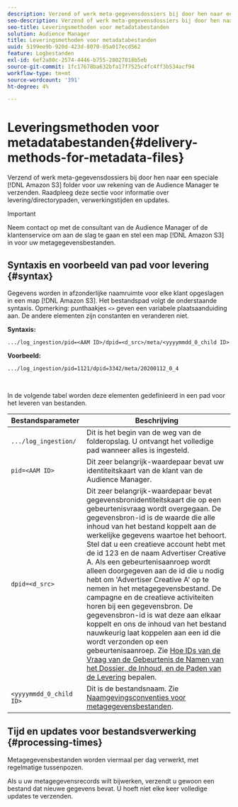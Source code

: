 ```yaml
---
description: Verzend of werk meta-gegevensdossiers bij door hen naar een speciale folder van Amazon S3 voor uw rekening van de Audience Manager te verzenden. Raadpleeg deze sectie voor informatie over levering/directorypaden, verwerkingstijden en updates.
seo-description: Verzend of werk meta-gegevensdossiers bij door hen naar een speciale folder van Amazon S3 voor uw rekening van de Audience Manager te verzenden. Raadpleeg deze sectie voor informatie over levering/directorypaden, verwerkingstijden en updates.
seo-title: Leveringsmethoden voor metadatabestanden
solution: Audience Manager
title: Leveringsmethoden voor metadatabestanden
uuid: 5199ee9b-920d-423d-8070-05a017ecd562
feature: Logbestanden
exl-id: 6ef2a80c-2574-4446-b755-28027818b5eb
source-git-commit: 1fc17678ba632bfa17f7525c4fc4ff3b534acf94
workflow-type: tm+mt
source-wordcount: '391'
ht-degree: 4%

---
```


# Leveringsmethoden voor metadatabestanden{#delivery-methods-for-metadata-files}

Verzend of werk meta-gegevensdossiers bij door hen naar een speciale [!DNL Amazon S3] folder voor uw rekening van de Audience Manager te verzenden. Raadpleeg deze sectie voor informatie over levering/directorypaden, verwerkingstijden en updates.

>[!IMPORTANT]
>
> Neem contact op met de consultant van de Audience Manager of de klantenservice om aan de slag te gaan en stel een map [!DNL Amazon S3] in voor uw metagegevensbestanden.

## Syntaxis en voorbeeld van pad voor levering {#syntax}

Gegevens worden in afzonderlijke naamruimte voor elke klant opgeslagen in een map [!DNL Amazon S3]. Het bestandspad volgt de onderstaande syntaxis. Opmerking: punthaakjes `<>` geven een variabele plaatsaanduiding aan. De andere elementen zijn constanten en veranderen niet.

**Syntaxis:**

```
.../log_ingestion/pid=<AAM ID>/dpid=<d_src>/meta/<yyyymmdd_0_child ID>
```

**Voorbeeld:**

```
.../log_ingestion/pid=1121/dpid=3342/meta/20200112_0_4
```

<br>

In de volgende tabel worden deze elementen gedefinieerd in een pad voor het leveren van bestanden.


| Bestandsparameter | Beschrijving |
|---------|----------|
| `.../log_ingestion/` | Dit is het begin van de weg van de folderopslag. U ontvangt het volledige pad wanneer alles is ingesteld. |
| `pid=<AAM ID>` | Dit zeer belangrijk-waardepaar bevat uw identiteitskaart van de klant van de Audience Manager. |
| `dpid=<d_src>` | Dit zeer belangrijk-waardepaar bevat gegevensbronidentiteitskaart die op een gebeurtenisvraag wordt overgegaan. De gegevensbron-id is de waarde die alle inhoud van het bestand koppelt aan de werkelijke gegevens waartoe het behoort. </br> Stel dat u een creatieve account hebt met de id 123 en de naam Advertiser Creative A. Als een gebeurtenisaanroep wordt alleen doorgegeven aan de id die u nodig hebt om &#39;Advertiser Creative A&#39; op te nemen in het metagegevensbestand. De campagne en de creatieve activiteiten horen bij een gegevensbron. De gegevensbron-id is wat deze aan elkaar koppelt en ons de inhoud van het bestand nauwkeurig laat koppelen aan een id die wordt verzonden op een gebeurtenisaanroep. Zie [Hoe IDs van de Vraag van de Gebeurtenis de Namen van het Dossier, de Inhoud, en de Paden van de Levering](/help/using/reporting/audience-optimization-reports/metadata-files-intro/metadata-file-overview.md#how-ids-shape-file-names) bepalen. |
| `<yyyymmdd_0_child ID>` | Dit is de bestandsnaam. Zie [Naamgevingsconventies voor metagegevensbestanden](/help/using/reporting/audience-optimization-reports/metadata-files-intro/metadata-file-names.md). |

## Tijd en updates voor bestandsverwerking {#processing-times}

Metagegevensbestanden worden viermaal per dag verwerkt, met regelmatige tussenpozen.

Als u uw metagegevensrecords wilt bijwerken, verzendt u gewoon een bestand dat nieuwe gegevens bevat. U hoeft niet elke keer volledige updates te verzenden.
